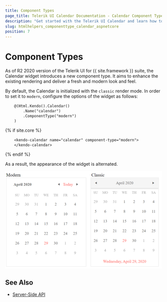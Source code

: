 ```yaml
---
title: Component Types
page_title: Telerik UI Calendar Documentation - Calendar Component Types
description: "Get started with the Telerik UI Calendar and learn how to enable the modern component type."
slug: htmlhelpers_componenttype_calendar_aspnetcore 
position: 7
---
```


# Component Types

As of R2 2020 version of the Telerik UI for {{ site.framework }} suite, the Calendar widget introduces a new component type. It aims to enhance the existing rendering and deliver a fresh and modern look and feel. 

By default, the Calendar is initialized with the `classic` render mode. In order to set it to `modern`, configure the options of the widget as follows:

```HtmlHelper
    @(Html.Kendo().Calendar()
        .Name("calendar")
        .ComponentType("modern")
    )
```
{% if site.core %}
```TagHelper
    <kendo-calendar name="calendar" component-type="modern">
    </kendo-calendar>
```
{% endif %}

As a result, the appearance of the widget is alternated. 

![{{ site.product_short }} Comparison between the component types](../../../images/classic-modern-calendar-rendering.png)

## See Also

* [Server-Side API](/api/calendar)
